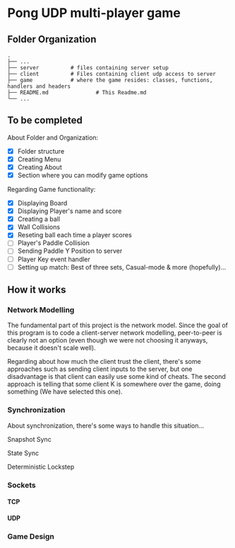 # Pong UDP multi-player game



## Folder Organization

    .
    ├── ...
    ├── server          # files containing server setup 
    ├── client          # Files containing client udp access to server
    ├── game            # where the game resides: classes, functions, handlers and headers 
    ├── README.md               # This Readme.md
    └── ...

## To be completed

About Folder and Organization:
- [x] Folder structure
- [x] Creating Menu 
- [x] Creating About
- [x] Section where you can modify game options 

Regarding Game functionality:
- [x] Displaying Board
- [x] Displaying Player's name and score
- [x] Creating a ball
- [x] Wall Collisions 
- [x] Reseting ball each time a player scores
- [ ] Player's Paddle Collision
- [ ] Sending Paddle Y Position to server
- [ ] Player Key event handler
- [ ] Setting up match: Best of three sets, Casual-mode & more (hopefully)... 

## How it works
 
### Network Modelling
 
 The fundamental part of this project is the network model. Since the goal of this program is to 
 code a client-server network modelling, peer-to-peer is clearly not an option (even though we were not 
 choosing it anyways, because it doesn't scale well). 
 
 Regarding about how much the client trust the client, there's some approaches such as sending client inputs 
 to the server, but one disadvantage is that client can easily use some kind of cheats. The second approach is 
 telling that some client K is somewhere over the game, doing something (We have selected this one).
 
### Synchronization 
 About synchronization, there's some ways to handle this situation...
 
 Snapshot Sync
 
 State Sync 
 
 Deterministic Lockstep
 
### Sockets

#### TCP 

#### UDP 

### Game Design
 
 